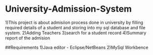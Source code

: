 # University-Admission-System
 1)This project is about admisiion process done in university by filling required details of a student and storing into my sql database and file system.
 2)Adding Teachers
 3)search for a student record
 4)Summary report of the admision
 
 ##Requirements
 1)Java editor - Eclipse/NetBeans
 2)MySql Workbence


 
